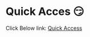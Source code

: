 
# Quick Acces 😏

Click Below link:
[Quick Access](https://expense-tracker-120.netlify.app/welcome?email=abc@gmail.com&pass=12345678)
